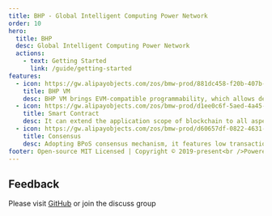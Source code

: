 ```yaml
---
title: BHP - Global Intelligent Computing Power Network
order: 10
hero:
  title: BHP
  desc: Global Intelligent Computing Power Network
  actions:
    - text: Getting Started
      link: /guide/getting-started
features:
  - icon: https://gw.alipayobjects.com/zos/bmw-prod/881dc458-f20b-407b-947a-95104b5ec82b/k79dm8ih_w144_h144.png
    title: BHP VM
    desc: BHP VM brings EVM-compatible programmability, which allows developers to write smart contracts on BHP more friendly.
  - icon: https://gw.alipayobjects.com/zos/bmw-prod/d1ee0c6f-5aed-4a45-a507-339a4bfe076c/k7bjsocq_w144_h144.png
    title: Smart Contract
    desc: It can extend the application scope of blockchain to all aspects of transaction, payment, settlement and liquidation in the financial industrys.
  - icon: https://gw.alipayobjects.com/zos/bmw-prod/d60657df-0822-4631-9d7c-e7a869c2f21c/k79dmz3q_w126_h126.png
    title: Consensus
    desc: Adopting BPoS consensus mechanism, it features low transaction cost, low transaction latency, and high transaction concurrency.
footer: Open-source MIT Licensed | Copyright © 2019-present<br />Powered by bhp
---
```


## Feedback

Please visit [GitHub](https://github.com/bhpnet/docs) or join the discuss group
